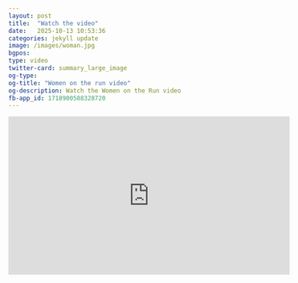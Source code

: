 ```yaml
---
layout: post
title:  "Watch the video"
date:   2025-10-13 10:53:36
categories: jekyll update
image: /images/woman.jpg
bgpos: 
type: video
twitter-card: summary_large_image
og-type:
og-title: "Women on the run video"
og-description: Watch the Women on the Run video
fb-app_id: 1718900588328720
---
```


<iframe width="560" height="315" src="https://www.youtube.com/embed/LXK1U8p9ZUY" frameborder="0" allowfullscreen></iframe>